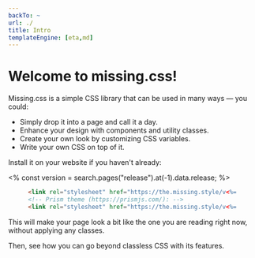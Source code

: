 ```yaml
---
backTo: ~
url: ./
title: Intro
templateEngine: [eta,md]
---
```


# Welcome to missing.css!

Missing.css is a simple CSS library that can be used in many ways — you could:

 - Simply drop it into a page and call it a day.
 - Enhance your design with components and utility classes.
 - Create your own look by customizing CSS variables.
 - Write your own CSS on top of it.

Install it on your website if you haven't already:

<% const version = search.pages("release").at(-1).data.release; %>

<figure>

  ~~~ html
  <link rel="stylesheet" href="https://the.missing.style/v<%= version %>/missing.min.css">
  <!-- Prism theme (https://prismjs.com/): -->
  <link rel="stylesheet" href="https://the.missing.style/v<%= version %>/missing-prism.min.css">
  ~~~

</figure>

This will make your page look a bit like the one you are reading right now,
without applying any classes.

Then, see how you can go beyond classless CSS with its features.
